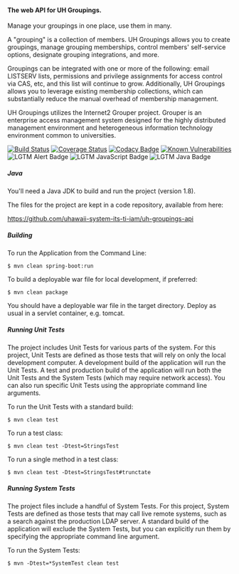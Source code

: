 #### The web API for UH Groupings.

Manage your groupings in one place, use them in many.

A "grouping" is a collection of members. UH Groupings allows you to create groupings, manage grouping memberships, control members' self-service options, designate grouping integrations, and more.

Groupings can be integrated with one or more of the following: email LISTSERV lists, permissions and privilege assignments for access control via CAS, etc, and this list will continue to grow.  Additionally, UH Groupings allows you to leverage existing membership collections, which can substantially reduce the manual overhead of membership management.

UH Groupings utilizes the Internet2 Grouper project.  Grouper is an enterprise access management system designed for the highly distributed management environment and heterogeneous information technology environment common to universities.

[![Build Status](https://travis-ci.org/uhawaii-system-its-ti-iam/uh-groupings-api.png?branch=master)](https://travis-ci.org/uhawaii-system-its-ti-iam/uh-groupings-api)
[![Coverage Status](https://coveralls.io/repos/github/uhawaii-system-its-ti-iam/uh-groupings-api/badge.svg?branch=master&service=github)](https://coveralls.io/github/uhawaii-system-its-ti-iam/uh-groupings-api?branch=master&service=github)
[![Codacy Badge](https://api.codacy.com/project/badge/Grade/69274196397f4587b88b0ecce5856d0a)](https://www.codacy.com/app/mhodgesatuh/uh-groupings-api?utm_source=github.com&amp;utm_medium=referral&amp;utm_content=uhawaii-system-its-ti-iam/uh-groupings-api&amp;utm_campaign=Badge_Grade)
[![Known Vulnerabilities](https://snyk.io/test/github/uhawaii-system-its-ti-iam/uh-groupings-api/badge.svg)](https://snyk.io/test/github/uhawaii-system-its-ti-iam/uh-groupings-api)
![LGTM Alert Badge](https://img.shields.io/lgtm/alerts/github/uhawaii-system-its-ti-iam/uh-groupings-api)
![LGTM JavaScript Badge](https://img.shields.io/lgtm/grade/javascript/github/uhawaii-system-its-ti-iam/uh-groupings-api)
![LGTM Java Badge](https://img.shields.io/lgtm/grade/java/github/uhawaii-system-its-ti-iam/uh-groupings-api)

##### Java
You'll need a Java JDK to build and run the project (version 1.8).

The files for the project are kept in a code repository,
available from here:

https://github.com/uhawaii-system-its-ti-iam/uh-groupings-api

##### Building
To run the Application from the Command Line:

    $ mvn clean spring-boot:run

To build a deployable war file for local development, if preferred:

    $ mvn clean package

You should have a deployable war file in the target directory.
Deploy as usual in a servlet container, e.g. tomcat.

##### Running Unit Tests
The project includes Unit Tests for various parts of the system.
For this project, Unit Tests are defined as those tests that will
rely on only the local development computer.
A development build of the application will run the Unit Tests.
A test and production build of the application will run both the
Unit Tests and the System Tests (which may require network access).
You can also run specific Unit Tests using the appropriate command
line arguments.

To run the Unit Tests with a standard build:

    $ mvn clean test

To run a test class:

    $ mvn clean test -Dtest=StringsTest

To run a single method in a test class:

    $ mvn clean test -Dtest=StringsTest#trunctate

##### Running System Tests
The project files include a handful of System Tests.
For this project, System Tests are defined as those tests that may
call live remote systems, such as a search against the production
LDAP server. A standard build of the application will exclude the
System Tests, but you can explicitly run them by specifying the
appropriate command line argument.

To run the System Tests:

    $ mvn -Dtest=*SystemTest clean test
